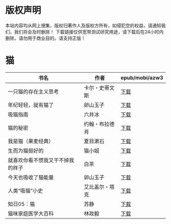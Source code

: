 # 版权声明

本站内容均从网上搜集，版权归著作人及版权方所有，如侵犯您的权益，请通知我们，我们将会及时删除！ 下载链接仅供宽带测试研究用途，请下载后在24小时内删除，请勿用于商业目的。请支持正版！

# 猫

| 书名 | 作者 | epub/mobi/azw3 |
| --- | --- | --- |
| 一只猫的存在主义思考 | 卡尔・史蒂文斯 | [下载](https://url89.ctfile.com/f/31084289-1375499605-2ef3e0?p=8866) |
| 年纪轻轻，就有猫了 | 卵山玉子 | [下载](https://url89.ctfile.com/f/31084289-1357000237-49e09f?p=8866) |
| 吸猫指南 | 六井冰 | [下载](https://url89.ctfile.com/f/31084289-1357040377-276a7e?p=8866) |
| 猫的秘密 | 约翰・布拉德肖 | [下载](https://url89.ctfile.com/f/31084289-1357040104-568c5d?p=8866) |
| 我是猫（果麦经典） | 夏目漱石 | [下载](https://url89.ctfile.com/f/31084289-1357035736-5f5e5a?p=8866) |
| 生而为猫挺好的 | 猫小姐 | [下载](https://url89.ctfile.com/f/31084289-1357032892-97c9fb?p=8866) |
| 就喜欢你看不惯我又干不掉我的样子 | 白茶 | [下载](https://url89.ctfile.com/f/31084289-1357032433-641b88?p=8866) |
| 今天也吸收了猫能量 | 卵山玉子 | [下载](https://url89.ctfile.com/f/31084289-1357032508-c0c419?p=8866) |
| 人类“吸猫”小史 | 艾比盖尔・塔克 | [下载](https://url89.ctfile.com/f/31084289-1357027183-6dbd40?p=8866) |
| 知日05：猫 | 苏静 | [下载](https://url89.ctfile.com/f/31084289-1357025503-b1233d?p=8866) |
| 猫咪家庭医学大百科 | 林政毅 | [下载](https://url89.ctfile.com/f/31084289-1357025086-d9896b?p=8866) |
